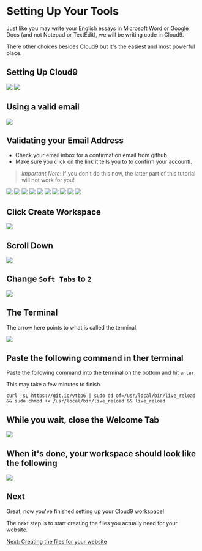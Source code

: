 # Setting Up Your Tools

Just like you may write your English essays in Microsoft Word or Google Docs (and not Notepad or TextEdit), we will be writing code in Cloud9.

There other choices besides Cloud9 but it's the easiest and most powerful place.

## Setting Up Cloud9

![](img/c9_v2_setup_1.png)
![](img/c9_v2_setup_2.png)

## Using a valid email
![](img/c9_v2_setup_3.png)

## Validating your Email Address

- Check your email inbox for a confirmation email from github
- Make sure you click on the link it tells you to to confirm your accountl.

> *Important Note*: If you don't do this now, the latter part of this tutorial will not work for you!

![](img/c9_v2_setup_4.png)
![](img/c9_v2_setup_5.png)
![](img/c9_v2_setup_6.png)
![](img/c9_v2_setup_7.png)
![](img/c9_v2_setup_8.png)
![](img/c9_v2_setup_9.png)
![](img/c9_v2_setup_10.png)
![](img/c9_v2_setup_11.png)
![](img/c9_v2_setup_12.png)
![](img/c9_v2_setup_13.png)

## Click Create Workspace
![](img/c9_v2_setup_14.png)

## Scroll Down
![](img/c9_v2_setup_16.png)

## Change `Soft Tabs` to `2`
![](img/c9_v2_setup_17.png)

## The Terminal
The arrow here points to what is called the terminal.

![](img/c9_v2_setup_18.png)

## Paste the following command in ther terminal
Paste the following command into the terminal on the bottom and hit `enter`. 

This may take a few minutes to finish.

    curl -sL https://git.io/vtbp6 | sudo dd of=/usr/local/bin/live_reload && sudo chmod +x /usr/local/bin/live_reload && live_reload

## While you wait, close the Welcome Tab
![](img/c9_closed_welcome_tab.png)

## When it's done, your workspace should look like the following

![](img/c9_live_reload_installed.png)

## Next

Great, now you've finished setting up your Cloud9 workspace!

The next step is to start creating the files you actually need for your website.

[Next: Creating the files for your website](file_creation.md)
